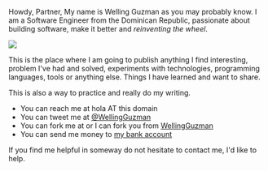 Howdy, Partner, My name is Welling Guzman as you may probably know. I am a Software Engineer from the Dominican Republic, passionate about building software, make it better and _reinventing the wheel_.

![](http://wellingguzman.com/images/me.jpg)

This is the place where I am going to publish anything I find interesting, problem I've had and solved, experiments with technologies, programming languages, tools or anything else. Things I have learned and want to share.

This is also a way to practice and really do my writing.

- You can reach me at hola AT this domain
- You can tweet me at [@WellingGuzman](https://twitter.com/WellingGuzman)
- You can fork me at or I can fork you from [WellingGuzman](https://github.com/WellingGuzman)
- You can send me money to [my bank account](http://www.stopfraud.gov/report.html)

If you find me helpful in someway do not hesitate to contact me, I'd like to help.
